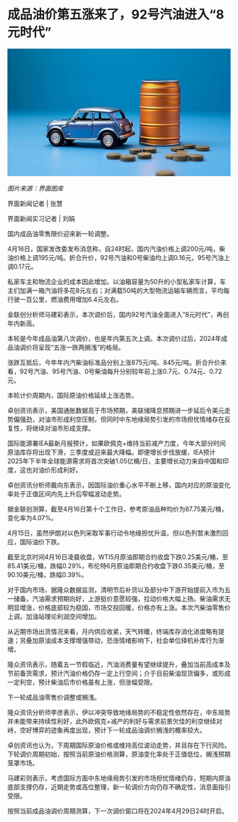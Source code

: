 # 成品油价第五涨来了，92号汽油进入“8元时代”

![74157c12bc916d23d45255d7cf15fbe8.jpg](https://raw.githubusercontent.com/qqhsx/qqnews_image/main/2024/04/16/成品油价第五涨来了，92号汽油进入“8元时代”/74157c12bc916d23d45255d7cf15fbe8.jpg)

 _图片来源：界面图库_

界面新闻记者 | 张慧

界面新闻实习记者 | 刘娟

国内成品油零售限价迎来新一轮调整。

4月16日，国家发改委发布消息称，自24时起，国内汽油价格上调200元/吨，柴油价格上调195元/吨。折合升价，92号汽油和0号柴油均上调0.16元，95号汽油上调0.17元。

私家车主和物流企业的成本因此增加。以油箱容量为50升的小型私家车计算，车主们加满一箱汽油将多花8元左右；对满载50吨的大型物流运输车辆而言，平均每行驶一百公里，燃油费用增加6.4元左右。

金联创分析师马建彩表示，本次调价后，国内92号汽油全面进入“8元时代”，再创年内新高。

本轮是今年成品油第八次调价，也是年内第五次上调。本次调价过后，2024年成品油调价将呈现“五涨一跌两搁浅”的格局。

涨跌互抵后，今年年内汽柴油标准品分别上涨875元/吨、845元/吨。折合升价来看，92号汽油、95号汽油、0号柴油每升分别较年前上涨0.7元、0.74元、0.72元。

本轮计价周期内，国际原油价格延续上涨态势。

卓创资讯表示，美国通胀数据高于市场预期，美联储降息预期进一步延后令美元走势偏强劲，对油市形成利空压制，但同时中东地缘局势引发的市场担忧情绪存在反复性，将继续对油市形成支撑。

国际能源署IEA最新月报预计，如果欧佩克+维持当前减产力度，今年大部分时间原油库存将出现下滑，三季度或迎来最大降幅。即便增长步伐放缓，IEA预计2025年下半年全球能源需求将首次突破1.05亿桶/日，主要增长动力来自中国和印度，这也对油价形成利好。

卓创资讯分析师戴向东表示，因国际油价重心水平不断上移，国内对应的原油变化率处于正值区间内先上升后窄幅波动走势。

据金联创测算，截至4月16日第十个工作日，参考原油品种均价为87.75美元/桶，变化率为4.07%。

4月15日，虽然伊朗对以色列采取军事行动令地缘担忧升温，但以色列暂未激烈回应，国际油价下跌。

截至北京时间4月16日凌晨收盘，WTI5月原油即期合约收盘下跌0.25美元/桶，至85.41美元/桶，跌幅0.29%，布伦特6月原油即期合约收盘下跌0.35美元/桶，至90.10美元/桶，跌幅0.39%。

对于国内市场，据隆众数据监测，清明节后补货以及部分中下游开始提前入市为五一储备，汽油需求预期向好，上游挺价意愿较强，拉动价格大幅上扬。柴油需求无明显增涨，价格底部较为稳固，市场交投回暖，价格亦有上涨。本次汽柴油零售价上调，加油站理论利润空间增加。

从近期市场出货情况来看，月内供应收紧，天气转暖，终端库存消化进度略有提速；另叠加原油成本支撑增强带动，恐涨情绪影响下，社会单位择机补库行为渐增。

隆众资讯表示，随着五一节假临近，汽油消费量有望继续提升，叠加当前高成本及节前备货需求，预计汽油价格仍存一定上行空间；介于目前柴油现货偏多，或形成一定利空，预计柴油后市价格虽有上涨，但涨幅受限。

下一轮成品油零售价调整或搁浅。

隆众资讯分析师李彦表示，伊以冲突导致地缘局势的不稳定性依然存在，中东局势并未能带来持续性利好，此外欧佩克+减产的利好与需求前景欠佳的利空继续对峙，空好博弈的迹象再度出现，预计下一轮成品油调价搁浅的概率较大。

卓创资讯也认为，下周期国际原油价格或维持高位波动走势，并且存在下行风险。下轮调价周期初始，按照当前原油价格测算，原油变化率处于正值低位，搁浅预期笼罩市场。

马建彩则表示，考虑国际方面中东地缘局势引发的市场担忧情绪仍存，短期内原油底部支撑仍存，近期走势或高位整理，新一轮调价方向仍存不确定性，消息面指引受限。

按照当前成品油调价周期测算，下一次调价窗口将在2024年4月29日24时开启。

